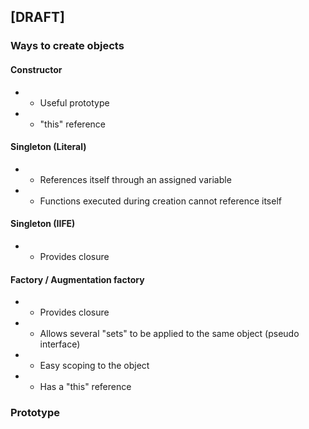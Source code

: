## [DRAFT]


### Ways to create objects

#### Constructor
*    + Useful prototype
*    - "this" reference

#### Singleton (Literal)
*    - References itself through an assigned variable
*    - Functions executed during creation cannot reference itself

#### Singleton (IIFE)
*    + Provides closure

#### Factory / Augmentation factory
*    + Provides closure
*    + Allows several "sets" to be applied to the same object (pseudo interface)
*    + Easy scoping to the object
*    - Has a "this" reference

### Prototype
